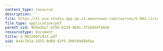 ```yaml
---
content_type: resource
description: ''
file: https://ol-ocw-studio-app-qa.s3.amazonaws.com/courses/6-002-circuits-and-electronics-spring-2007/6a4c7b1a35520d0d92f5390769d8bdaa_6_0022007L013.pdf
file_type: application/pdf
parent_uid: 9b4a2ba7-a556-b234-8b0c-3f1bdd4fa8ab
resourcetype: Document
title: 6_0022007L013.pdf
uid: 6a4c7b1a-3552-0d0d-92f5-390769d8bdaa
---
```

